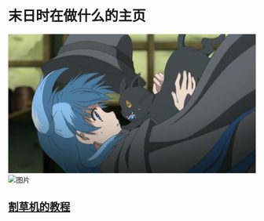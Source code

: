 # 末日时在做什么的主页

![图片](1.png)
![图片](1.heic)

## [割草机的教程](https://worldendsukasuka.github.io/Grasscutters-tutorial/)
